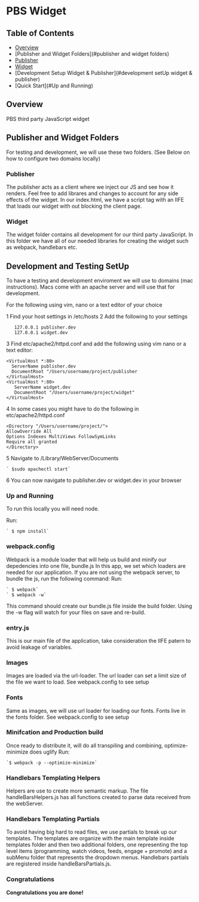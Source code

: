 
# PBS Widget

## Table of Contents
 - [Overview](#overview)
 - [Publisher and Widget Folders](#publisher and widget folders)
 - [Publisher](#publisher)
 - [Widget](#widget)
 - [Development Setup Widget & Publisher](#development setUp widget & publisher)
 - [Quick Start](#Up and Running)

## Overview
PBS third party JavaScript widget   

## Publisher and Widget Folders
For testing and development, we will use these two folders. (See Below on how to configure two domains locally)

### Publisher 
The publisher acts as a client where we inject our JS and see how it renders. Feel free to add librares and changes to account for any side effects of the widget. In our index.html, we have a script tag with an IIFE that loads our widget with out blocking the client page. 

### Widget
The widget folder contains all development for our third party JavaScript. In this folder we have all of our needed libraries for creating the widget such as webpack, handlebars etc.

## Development and Testing SetUp 

To have a testing and development enviroment we will use to domains (mac instructions). Macs come with an apache server and will use that for development.

For the following using vim, nano or a text editor of your choice

1 Find your host settings in /etc/hosts
2 Add the following to your settings

```
   127.0.0.1 publisher.dev
   127.0.0.1 widget.dev
```

3  Find etc/apache2/httpd.conf and add the following using vim nano or a text editor:
 
```
<VirtualHost *:80>
  ServerName publisher.dev
  DocumentRoot "/Users/username/project/publisher
</VirtualHost>
<VirtualHost *:80>
   ServerName widget.dev
   DocumentRoot "/Users/username/project/widget"
</VirtualHost>
```

4  In some cases you might have to do the following in etc/apache2/httpd.conf

```
<Directory "/Users/username/project/">
AllowOverride All
Options Indexes MultiViews FollowSymLinks
Require all granted
</Directory>
```

5  Navigate to /Library/WebServer/Documents
```
` $sudo apachectl start`
```
6  You can now navigate to publisher.dev or widget.dev in your browser 


### Up and Running
To run this locally you will need node. 

Run:
```
` $ npm install`
```

### webpack.config
Webpack is a module loader that will help us build and minify our depedencies into one file, bundle.js
In this app, we set which loaders are needed for our application.
If you are not using the webpack server, to bundle the js, run the following command:
Run:
```
` $ webpack`
` $ webpack -w`
```
This command should create our bundle.js file inside the build folder. Using the -w flag will watch for your files on save and re-build.

### entry.js
This is our main file of the application, take consideration the IIFE patern to avoid leakage of variables. 

### Images
Images are loaded via the url-loader. The url loader can set a limit size of the file we want to load. See webpack.config to see setup

### Fonts
Same as images, we will use url loader for loading our fonts. Fonts live in the fonts folder. See webpack.config to see setup

### Minifcation and Production build
Once ready to distribute it, will do all transpiling and combining, optimize-minimize does uglify
Run:
```
`$ webpack -p --optimize-minimize`
```

### Handlebars Templating Helpers
Helpers are use to create more semantic markup. The file handleBarsHelpers.js has all functions created to parse data received from the webServer. 

### Handlebars Templating Partials
To avoid having big hard to read files, we use partials to break up our templates. The templates are organize with the main template inside templates folder and then two additional folders, one representing the top level items (programming, watch videos, feeds, engage + promote) and a subMenu folder that represents the dropdown menus. Handlebars partials are registered inside handleBarsPartials.js. 


### Congratulations
**Congratulations you are done!** 
